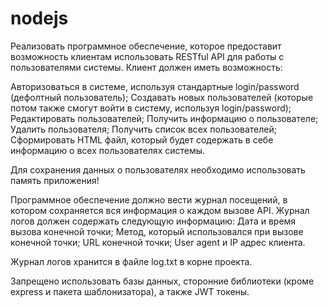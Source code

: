 # nodejs

Реализовать программное обеспечение, которое предоставит возможность клиентам использовать RESTful API для работы с пользователями системы. Клиент должен иметь возможность:






Авторизоваться в системе, используя стандартные login/password (дефолтный пользователь);
Создавать новых пользователей (которые потом также смогут войти в систему, используя login/password);
Редактировать пользователей;
Получить информацию о пользователе;
Удалить пользователя;
Получить список всех пользователей;
Сформировать HTML файл, который будет содержать в себе информацию о всех пользователях системы.

Для сохранения данных о пользователях необходимо использовать память приложения! 

Программное обеспечение должно вести журнал посещений, в котором сохраняется вся информация о каждом вызове API. Журнал логов должен содержать следующую информацию:
Дата и время вызова конечной точки;
Метод, который использовался при вызове конечной точки;
URL конечной точки;
User agent и IP адрес клиента.

Журнал логов хранится в файле log.txt в корне проекта.

Запрещено использовать базы данных, сторонние библиотеки (кроме express и пакета шаблонизатора), а также JWT токены.
